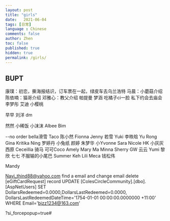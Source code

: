 ```yaml
---
layout: post
title: "girls"
date:   2021-06-04
tags: [日常]
language : Chinese
comments: false
author: Zhen
toc: false
published: true
hidden: true
permalink: /girls/
---
```

## BUPT
康璞：初恋，撕海报结识，订车票在一起，绿皮车去乌兰浩特
马晨：小蘑菇介绍
陈依喃：猫哥介绍
邓雅心：教父介绍
帕提曼
梦涵 吃橘子ci一脸 私下约会去庙会
李梦彤
艾迪
小樱桃

早早
刘洋
dm

然然
小稀饭
小沫沫
Albee
Bim

--no order
bella滑雪
Taco
陈小然
Fionna
Jenny
若雪
Yuki
李昳晗
Yu Rong
Gina
Kritika
Ning
罗婷丹
小兔纸
颜婷
朱梦华
小Yvonne
Sara
Nicole HK
小灰灰
西原
Ceceillia 骑马
可可Coco
Amely
Mary Ma
Minna
Sherry
GW
云云
Yumi
黎欣
七七 不服输的小尾巴 
Summer Keh
Lili
Meca
钱松伟

Mandy


Navi_thind88@yahoo.com
find a email and change email
delete [eGiftCardRequest] record
  UPDATE [ColesCircleCommunity].[dbo].[AspNetUsers]
  SET DollarsRedeemed=0.0000,DollarsLastRedeemed=0.0000,
  DollarsLastRedeemedDateTime='1754-01-01 00:00:00.0000000 +11:00'
  WHERE Email='bjzz1234@163.com'

?si_forcepopup=true#
<!--stackedit_data:
eyJoaXN0b3J5IjpbLTI3NzkyMDI1NiwtNzMzMDcwODk5LDIxND
M1OTk3MDAsMTYyNjU1Mzc5OCwyNjM3NTgwODMsMTI4MzYyMjY1
NSwzMjYwMTI0NDUsLTYwMjIxNzk2LDEyMjY1MzMxNzQsLTgzNT
k2OTU5NywtNzIwNDAyMTAzLDkzMDc0MjM1LDE2NzAyODM5OTQs
NDE5ODQ1MzQsLTU5Mjk3MzQ4NSwtMTAxNTUzOTU2NiwtMTAyMD
U0ODIzNV19
-->